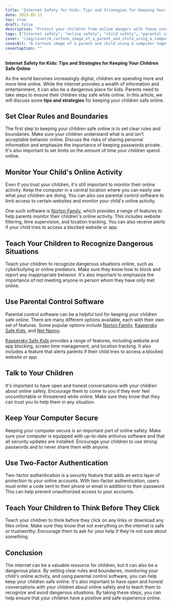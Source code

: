 ```yaml
---
title: "Internet Safety for Kids: Tips and Strategies for Keeping Your Children Safe Online"
date: 2023-05-13
toc: true
draft: false
description: "Protect your children from online dangers with these internet safety tips and strategies."
tags: ["Internet safety", "online safety", "child safety", "parental controls", "cyberbullying", "digital literacy", "online predators", "social media", "gaming", "mobile devices", "privacy", "security", "safe internet use", "internet security tips", "protecting children online", "parenting in the digital age", "online privacy for kids", "online dangers for children", "safe internet habits", "internet safety education"]
cover: "/img/cover/A_cartoon_image_of_a_parent_and_child_using_a_computer.png"
coverAlt: "A cartoon image of a parent and child using a computer together with the child holding a magnifying glass and the parent pointing to the screen."
coverCaption: ""
---
```


**Internet Safety for Kids: Tips and Strategies for Keeping Your Children Safe Online**

As the world becomes increasingly digital, children are spending more and more time online. While the internet provides a wealth of information and entertainment, it can also be a dangerous place for kids. Parents need to take steps to ensure their children stay safe while online. In this article, we will discuss some **tips and strategies** for keeping your children safe online.

## Set Clear Rules and Boundaries

The first step to keeping your children safe online is to set clear rules and boundaries. Make sure your children understand what is and isn't acceptable behavior online. Discuss the risks of sharing personal information and emphasize the importance of keeping passwords private. It's also important to set limits on the amount of time your children spend online.

## Monitor Your Child's Online Activity

Even if you trust your children, it's still important to monitor their online activity. Keep the computer in a central location where you can easily see what your children are doing. You can also use parental control software to limit access to certain websites and monitor your child's online activity.

One such software is [Norton Family](https://us.norton.com/norton-family-premier), which provides a range of features to help parents monitor their children's online activity. This includes website filtering, time supervision, and location tracking. You can also receive alerts if your child tries to access a blocked website or app.

## Teach Your Children to Recognize Dangerous Situations

Teach your children to recognize dangerous situations online, such as cyberbullying or online predators. Make sure they know how to block and report any inappropriate behavior. It's also important to emphasize the importance of not meeting anyone in person whom they have only met online.

## Use Parental Control Software

Parental control software can be a helpful tool for keeping your children safe online. There are many different options available, each with their own set of features. Some popular options include [Norton Family](https://us.norton.com/norton-family-premier), [Kaspersky Safe Kids](https://www.kaspersky.com/safe-kids), and [Net Nanny](https://www.netnanny.com/).

[Kaspersky Safe Kids](https://www.kaspersky.com/safe-kids) provides a range of features, including website and app blocking, screen time management, and location tracking. It also includes a feature that alerts parents if their child tries to access a blocked website or app.

## Talk to Your Children

It's important to have open and honest conversations with your children about online safety. Encourage them to come to you if they ever feel uncomfortable or threatened while online. Make sure they know that they can trust you to help them in any situation.

## Keep Your Computer Secure

Keeping your computer secure is an important part of online safety. Make sure your computer is equipped with up-to-date antivirus software and that all security updates are installed. Encourage your children to use strong passwords and to never share them with anyone.

## Use Two-Factor Authentication

Two-factor authentication is a security feature that adds an extra layer of protection to your online accounts. With two-factor authentication, users must enter a code sent to their phone or email in addition to their password. This can help prevent unauthorized access to your accounts.

## Teach Your Children to Think Before They Click

Teach your children to think before they click on any links or download any files online. Make sure they know that not everything on the internet is safe or trustworthy. Encourage them to ask for your help if they're not sure about something.

## Conclusion

The internet can be a valuable resource for children, but it can also be a dangerous place. By setting clear rules and boundaries, monitoring your child's online activity, and using parental control software, you can help keep your children safe online. It's also important to have open and honest conversations with your children about online safety and to teach them to recognize and avoid dangerous situations. By taking these steps, you can help ensure that your children have a positive and safe experience online.
